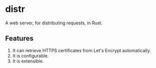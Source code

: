# distr
A web server, for distributing requests, in Rust.

## Features

1. It can retrieve HTTPS certificates from Let's Encrypt automatically.
1. It is configurable.
1. It is extensible.
